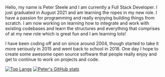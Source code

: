 Hello, my name is Peter Steele and I am currently a Full Stack Developer. I just graduated in August 2021 and am learning the ropes in my new role. I have a passion for programming and really enjoying building things from scratch. I am now working on learning how to integrate and work with existing codebases and learn the structures and everything that comprises of at my new role which is great fun and I am learning lots! 

I have been coding off and on since around 2004, though started to take it more seriously in 2015 and went back to school in 2018. One day I hope to create some awesome open source software that people really enjoy and get to continue to work on projects and code. 

[![Top Langs](https://github-readme-stats.vercel.app/api/top-langs/?username=petersteele111&theme=dracula)](https://github.com/anuraghazra/github-readme-stats) [![Peter's GitHub stats](https://github-readme-stats.vercel.app/api?username=petersteele111&count_private=true&show_icons=true&theme=dracula)](https://github.com/anuraghazra/github-readme-stats)


